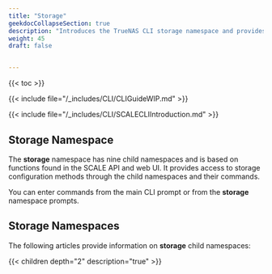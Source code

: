 ```yaml
---
title: "Storage"
geekdocCollapseSection: true
description: "Introduces the TrueNAS CLI storage namespace and provides access to  child namespaces and commands including dataset, disk, enclosure, filesystem, pool, resilver, scrub, snapshot, and vmware." 
weight: 45
draft: false


---
```


{{< toc >}}


{{< include file="/_includes/CLI/CLIGuideWIP.md" >}}

{{< include file="/_includes/CLI/SCALECLIIntroduction.md" >}}

## Storage Namespace

The **storage** namespace has nine child namespaces and is based on functions found in the SCALE API and web UI. 
It provides access to storage configuration methods through the child namespaces and their commands.

You can enter commands from the main CLI prompt or from the **storage** namespace prompts.

## Storage Namespaces
The following articles provide information on **storage** child namespaces:

{{< children depth="2" description="true" >}}
